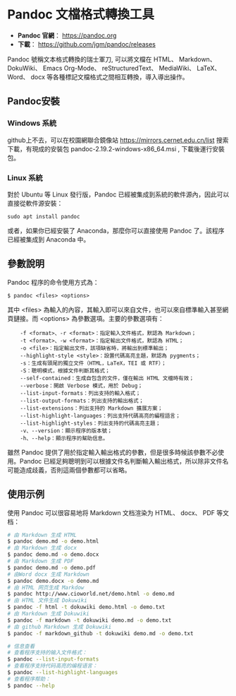 # Pandoc 文檔格式轉換工具

-   **Pandoc 官網**： <https://pandoc.org>
-   **下載**： <https://github.com/jgm/pandoc/releases>

Pandoc 號稱文本格式轉換的瑞士軍刀, 可以將文檔在 HTML、
Markdown、DokuWiki、 Emacs Org-Mode、 reStructuredText、 MediaWiki、
LaTeX、 Word、 docx 等各種標記文檔格式之間相互轉換，導入導出操作。

## Pandoc安裝

### Windows 系統

github上不去，可以在校園網聯合鏡像站
<https://mirrors.cernet.edu.cn/list> 搜索下載，有現成的安裝包
pandoc-2.19.2-windows-x86_64.msi , 下載後運行安裝包。

### Linux 系統

對於 Ubuntu 等 Linux 發行版，Pandoc
已經被集成到系統的軟件源內，因此可以直接從軟件源安裝：

    sudo apt install pandoc

或者，如果你已經安裝了 Anaconda，那麼你可以直接使用 Pandoc
了。該程序已經被集成到 Anaconda 中。

## 參數說明

Pandoc 程序的命令使用方式為：

    $ pandoc <files> <options>

其中 \<files\>
為輸入的內容，其輸入即可以來自文件，也可以來自標準輸入甚至網頁鏈接。而
\<options\> 為參數選項。主要的參數選項有：

``` 
    -f <format>、-r <format>：指定輸入文件格式，默認為 Markdown；
    -t <format>、-w <format>：指定輸出文件格式，默認為 HTML；
    -o <file>：指定輸出文件，該項缺省時，將輸出到標準輸出；
    --highlight-style <style>：設置代碼高亮主題，默認為 pygments；
    -s：生成有頭尾的獨立文件（HTML，LaTeX，TEI 或 RTF）；
    -S：聰明模式，根據文件判斷其格式；
    --self-contained：生成自包含的文件，僅在輸出 HTML 文檔時有效；
    --verbose：開啟 Verbose 模式，用於 Debug；
    --list-input-formats：列出支持的輸入格式；
    --list-output-formats：列出支持的輸出格式；
    --list-extensions：列出支持的 Markdown 擴展方案；
    --list-highlight-languages：列出支持代碼高亮的編程語言；
    --list-highlight-styles：列出支持的代碼高亮主題；
    -v、--version：顯示程序的版本號；
    -h、--help：顯示程序的幫助信息。
```

雖然 Pandoc
提供了用於指定輸入輸出格式的參數，但是很多時候該參數不必使用。Pandoc
已經足夠聰明到可以根據文件名判斷輸入輸出格式，所以除非文件名可能造成歧義，否則這兩個參數都可以省略。

## 使用示例

使用 Pandoc 可以很容易地将 Markdown 文档渲染为 HTML、 docx、 PDF
等文档：

``` bash
# 由 Markdown 生成 HTML
$ pandoc demo.md -o demo.html
# 由 Markdown 生成 docx
$ pandoc demo.md -o demo.docx
# 由 Markdown 生成 PDF
$ pandoc demo.md -o demo.pdf
# 由Word docx 生成 Markdown
$ pandoc demo.docx -o demo.md
# 由 HTML 网页生成 Markdow
$ pandoc http://www.cioworld.net/demo.html -o demo.md
# 由 HTML 文件生成 Dokuwiki
$ pandoc -f html -t dokuwiki demo.html -o demo.txt
# 由 Markdown 生成 Dokuwiki
$ pandoc -f markdown -t dokuwiki demo.md -o demo.txt
# 由 github Markdown 生成 Dokuwiki
$ pandoc -f markdown_github -t dokuwiki demo.md -o demo.txt

# 信息查看
# 查看程序支持的输入文件格式：
$ pandoc --list-input-formats
# 查看程序支持代码高亮的编程语言：
$ pandoc --list-highlight-languages
# 查看程序帮助：
$ pandoc --help
```
